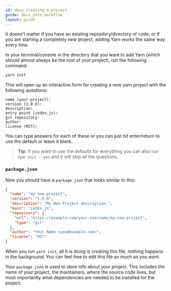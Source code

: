 ```yaml
---
id: docs_creating_a_project
guide: docs_yarn_workflow
layout: guide
---
```


It doesn't matter if you have an existing repository/directory of code, or if
you are starting a completely new project, adding Yarn works the same way every
time.

In your terminal/console in the directory that you want to add Yarn (which
should almost always be the root of your project), run the following command:

```sh
yarn init
```

This will open up an interactive form for creating a new yarn project with the
following questions:

```
name (your-project):
version (1.0.0):
description:
entry point (index.js):
git repository:
author:
license (MIT):
```

You can type answers for each of these or you can just hit enter/return to use
the default or leave it blank.

> **Tip:** If you want to use the defaults for everything you can also run
> `npm init --yes` and it will skip all the questions.

### `package.json` <a class="toc" id="toc-package-json" href="#toc-package-json"></a>

Now you should have a `package.json` that looks similar to this:

```json
{
  "name": "my-new-project",
  "version": "1.0.0",
  "description": "My New Project description.",
  "main": "index.js",
  "repository": {
    "url": "https://example.com/your-username/my-new-project",
    "type": "git"
  },
  "author": "Your Name <you@example.com>",
  "license": "MIT"
}
```

When you run `yarn init`, all it is doing is creating this file, nothing
happens in the background. You can feel free to edit this file as much as you
want.

Your `package.json` is used to store info about your project. This includes the
name of your project, the maintainers, where the source code lives, but most
importantly what dependencies are needed to be installed for the project.
